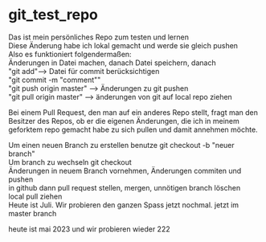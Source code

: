 # git_test_repo
Das ist mein persönliches Repo zum testen und lernen <br>
Diese Änderung habe ich lokal gemacht und werde sie gleich pushen <br>
Also es funktioniert folgendermaßen:<br>
Änderungen in Datei machen, danach Datei speichern, danach<br> 
"git add"--> Datei für commit berücksichtigen<br>
"git commit -m "comment""<br>
"git push origin master" --> Änderungen zu git pushen<br>
"git pull origin master" --> änderungen von git auf local repo ziehen <br>

Bei einem Pull Request, den man auf ein anderes Repo stellt, fragt man den Besitzer des Repos, ob er die eigenen Änderungen, die ich in meinem geforktem repo gemacht habe zu sich pullen und damit annehmen möchte.

Um einen neuen Branch zu erstellen benutze git checkout -b "neuer branch" <br>
Um branch zu wechseln git checkout <br>
Änderungen in neuem Branch vornehmen, Änderungen commiten und pushen <br>
in github dann pull request stellen, mergen, unnötigen branch  löschen<br>
local pull ziehen <br> 
Heute ist Juli. Wir probieren den ganzen Spass jetzt nochmal.
jetzt im master branch

heute ist mai 2023 und wir probieren wieder 222

